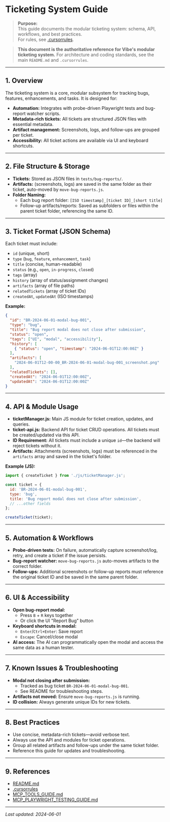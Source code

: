 # Ticketing System Guide

> **Purpose:**  
> This guide documents the modular ticketing system: schema, API, workflows, and best practices.  
> For rules, see [.cursorrules](../.cursorrules).

> **This document is the authoritative reference for Vibe's modular ticketing system.**
> For architecture and coding standards, see the main `README.md` and `.cursorrules`.

---

## 1. Overview

The ticketing system is a core, modular subsystem for tracking bugs, features, enhancements, and tasks. It is designed for:
- **Automation:** Integrates with probe-driven Playwright tests and bug-report watcher scripts.
- **Metadata-rich tickets:** All tickets are structured JSON files with essential metadata.
- **Artifact management:** Screenshots, logs, and follow-ups are grouped per ticket.
- **Accessibility:** All ticket actions are available via UI and keyboard shortcuts.

---

## 2. File Structure & Storage

- **Tickets:** Stored as JSON files in `tests/bug-reports/`.
- **Artifacts:** (screenshots, logs) are saved in the same folder as their ticket, auto-moved by `move-bug-reports.js`.
- **Folder Naming:**
  - Each bug report folder: `[ISO timestamp]_[ticket ID]_[short title]`
  - Follow-up artifacts/reports: Saved as subfolders or files within the parent ticket folder, referencing the same ID.

---

## 3. Ticket Format (JSON Schema)

Each ticket must include:
- `id` (unique, short)
- `type` (`bug`, `feature`, `enhancement`, `task`)
- `title` (concise, human-readable)
- `status` (e.g., `open`, `in-progress`, `closed`)
- `tags` (array)
- `history` (array of status/assignment changes)
- `artifacts` (array of file paths)
- `relatedTickets` (array of ticket IDs)
- `createdAt`, `updatedAt` (ISO timestamps)

**Example:**
```json
{
  "id": "BR-2024-06-01-modal-bug-001",
  "type": "bug",
  "title": "Bug report modal does not close after submission",
  "status": "open",
  "tags": ["UI", "modal", "accessibility"],
  "history": [
    { "status": "open", "timestamp": "2024-06-01T12:00:00Z" }
  ],
  "artifacts": [
    "2024-06-01T12-00-00_BR-2024-06-01-modal-bug-001_screenshot.png"
  ],
  "relatedTickets": [],
  "createdAt": "2024-06-01T12:00:00Z",
  "updatedAt": "2024-06-01T12:00:00Z"
}
```

---

## 4. API & Module Usage

- **ticketManager.js:** Main JS module for ticket creation, updates, and queries.
- **ticket-api.js:** Backend API for ticket CRUD operations. All tickets must be created/updated via this API.
- **ID Requirement:** All tickets must include a unique `id`—the backend will reject tickets without it.
- **Artifacts:** Attachments (screenshots, logs) must be referenced in the `artifacts` array and saved in the ticket's folder.

**Example (JS):**
```js
import { createTicket } from './js/ticketManager.js';

const ticket = {
  id: 'BR-2024-06-01-modal-bug-001',
  type: 'bug',
  title: 'Bug report modal does not close after submission',
  // ...other fields
};

createTicket(ticket);
```

---

## 5. Automation & Workflows

- **Probe-driven tests:** On failure, automatically capture screenshot/log, retry, and create a ticket if the issue persists.
- **Bug-report watcher:** `move-bug-reports.js` auto-moves artifacts to the correct folder.
- **Follow-ups:** Additional screenshots or follow-up reports must reference the original ticket ID and be saved in the same parent folder.

---

## 6. UI & Accessibility

- **Open bug-report modal:**
  - Press `B` + `R` keys together
  - Or click the UI "Report Bug" button
- **Keyboard shortcuts in modal:**
  - `Enter`/`Ctrl+Enter`: Save report
  - `Escape`: Cancel/close modal
- **AI access:** The AI can programmatically open the modal and access the same data as a human tester.

---

## 7. Known Issues & Troubleshooting

- **Modal not closing after submission:**
  - Tracked as bug ticket `BR-2024-06-01-modal-bug-001`.
  - See README for troubleshooting steps.
- **Artifacts not moved:** Ensure `move-bug-reports.js` is running.
- **ID collision:** Always generate unique IDs for new tickets.

---

## 8. Best Practices

- Use concise, metadata-rich tickets—avoid verbose text.
- Always use the API and modules for ticket operations.
- Group all related artifacts and follow-ups under the same ticket folder.
- Reference this guide for updates and troubleshooting.

---

## 9. References

- [README.md](../README.md)
- [.cursorrules](./.cursorrules)
- [MCP_TOOLS_GUIDE.md](./MCP_TOOLS_GUIDE.md)
- [MCP_PLAYWRIGHT_TESTING_GUIDE.md](./MCP_PLAYWRIGHT_TESTING_GUIDE.md)

---

*Last updated: 2024-06-01*
